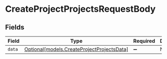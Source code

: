 # CreateProjectProjectsRequestBody


## Fields

| Field                                                                                | Type                                                                                 | Required                                                                             | Description                                                                          |
| ------------------------------------------------------------------------------------ | ------------------------------------------------------------------------------------ | ------------------------------------------------------------------------------------ | ------------------------------------------------------------------------------------ |
| `data`                                                                               | [Optional[models.CreateProjectProjectsData]](../models/createprojectprojectsdata.md) | :heavy_minus_sign:                                                                   | N/A                                                                                  |
